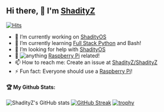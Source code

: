 ## Hi there, 👋 I'm [ShadityZ](https://github.com/ShadityZ)
[![Hits](https://hits.seeyoufarm.com/api/count/incr/badge.svg?url=https%3A%2F%2Fgithub.com%2FShadityZ%2FShadityZ&count_bg=%2379C83D&title_bg=%23555555&icon=&icon_color=%23E7E7E7&title=Hits%3A+&edge_flat=false)](https://hits.seeyoufarm.com)

- 🔭 I’m currently working on [ShadityOS](https://github.com/ShadityOS)
- 🌱 I’m currently learning [Full Stack Python](https://www.fullstackpython.com/) and Bash!
- 🤔 I’m looking for help with [ShadityOS](https://github.com/ShadityOS)
- 💬  ![**anything**](https://img.shields.io/badge/Ask%20me-anything-1abc9c.svg) [Raspberry Pi](https://raspberrypi.org) related!
- 📫 How to reach me: Create an issue at [ShadityZ/ShadityZ](https://github.com/ShadityZ/ShadityZ)
- ⚡ Fun fact: Everyone should use a [Raspberry Pi](https://raspberrypi.org)!


#### 🏆 My Github Stats:
![ShadityZ's GitHub stats](https://github-readme-stats.vercel.app/api?username=ShadityZ&show_icons=true&theme=dracula)
[![GitHub Streak](http://github-readme-streak-stats.herokuapp.com?user=ShadityZ&theme=dracula&hide_border=true&date_format=M%20j%5B%2C%20Y%5D)](https://git.io/streak-stats)
[![trophy](https://github-profile-trophy.vercel.app/?username=ryo-ma&theme=dracula)](https://github.com/ryo-ma/github-profile-trophy)
